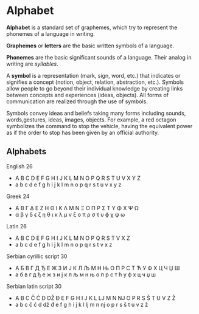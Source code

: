 # Alphabet

**Alphabet** is a standard set of graphemes, which try to represent the phonemes of a language in writing.

**Graphemes** or **letters** are the basic written symbols of a language.

**Phonemes** are the basic significant sounds of a language. Their analog in writing are *syllables*.

A **symbol** is a representation (mark, sign, word, etc.) that indicates or signifies a concept (notion, object, relation, abstraction, etc.). Symbols allow people to go beyond their individual knowledge by creating links between concepts and experiences (ideas, objects). All forms of communication are realized through the use of symbols.

Symbols convey ideas and beliefs taking many forms including sounds, words,gestures, ideas, images, objects. For example, a red octagon symbolizes the command to stop the vehicle, having the equivalent power as if the order to stop has been given by an official authority.



## Alphabets

English 26
- A B C D E F G H I J K L M N O P Q R S T U V X Y Z
- a b c d e f g h i j k l m n o p q r s t u v x y z

Greek 24
- A B Γ Δ E Z H Θ I K Λ M N Ξ O Π P Σ T Υ Φ X Ψ Ω
- α β γ δ ϵ ζ η θ ι κ λ μ ν ξ o π ρ σ τ υ ϕ χ ψ ω

Latin 26
- A B C D E F G H I J K L M N O P Q R S T V X Z
- a b c d e f g h i j k l m n o p q r s t v x z

Serbian cyrillic script 30
- А Б В Г Д Ђ Е Ж З И Ј К Л Љ М Н Њ О П Р С Т Ћ У Ф Х Ц Ч Џ Ш
- а б в г д ђ е ж з и ј к л љ м н њ о п р с т ћ у ф х ц ч џ ш

Serbian latin script 30
- A B C Č Ć D DŽ Đ E F G H I J K L LJ M N NJ O P R S Š T U V Z Ž
- a b c č ć d dž đ e f g h i j k l lj m n nj o p r s š t u v z ž
